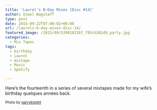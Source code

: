 ```yaml
---
title: 'Laurel’s B-Day Mixes [Disc #14]'
author: Steel Wagstaff
type: post
date: 2015-09-22T07:00:02+00:00
url: /laurels-b-day-mixes-disc-14/
featured_image: /2015/09/5398182367_f95cb281d9_party.jpg
categories:
  - Mix Tapes
tags:
  - birthday
  - Laurel
  - mixtape
  - Music
  - Spotify

---
```

Here&#8217;s the fourteenth in a series of several mixtapes made for my wife&#8217;s birthday quelques années back.

<small>Photo by <a href="http://www.flickr.com/photos/8176740@N05/5398182367" target="_blank">garryknight</a> <a title="Attribution License" href="http://creativecommons.org/licenses/by/2.0/" target="_blank" rel="nofollow"><img src="http://music.steelwagstaff.com/wp-content/plugins/wp-inject/images/cc.png" alt="" /></a></small>